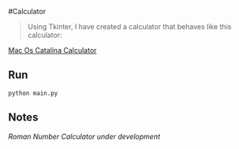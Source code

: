 #Calculator

>Using Tkinter, I have created a calculator that behaves like this calculator: 


[Mac Os Catalina Calculator](https://cdn.osxdaily.com/wp-content/uploads/2015/03/calculator-mac-paper-tape-610x463.jpg) 

## Run
```
python main.py
```

## Notes

*Roman Number Calculator under development*